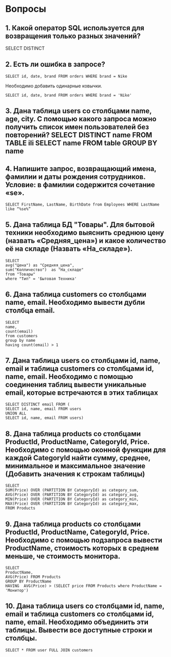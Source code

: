 # Вопросы

## 1. Какой оператор SQL используется для возвращения только разных значений?
SELECT DISTINCT

## 2. Есть ли ошибка в запросе? 

```
SELECT id, date, brand FROM orders WHERE brand = Nike
```


Необходимо добавить одинарные ковычки.

```
SELECT id, date, brand FROM orders WHERE brand = 'Nike'
```

## 3. Дана таблица users со столбцами name, age, city. С помощью какого запроса можно получить список имен пользователей без повторений?  SELECT DISTINCT name FROM TABLE ili SELECT name FROM table GROUP BY name

## 4. Напишите запрос, возвращающий имена, фамилии и даты рождения сотрудников. Условие: в фамилии содержится сочетание «se».

```
SELECT FirstName, LastName, BirthDate from Employees WHERE LastName like “%se%” 
```

## 5. Дана таблица БД "Товары". Для бытовой техники необходимо выяснить среднюю цену (назвать «Средняя_цена») и какое количество её на складе (Назвать «На_складе»). 

```
SELECT 
avg("Цена") as "Средняя_цена",
sum("Колличество")  as "На_складе"
from "Товары"
where "Тип" = 'Бытовая Техника'
```

## 6.  Дана таблица customers со столбцами name, email. Необходимо вывести дубли столбца email.

```
SELECT
name,
count(email)
from customers
group by name
having count(email) > 1
```

## 7. Дана таблица users со столбцами id, name, email и таблица customers со столбцами id, name, email. Необходимо с помощью соединения таблиц вывести уникальные email, которые встречаются в этих таблицах

```
SELECT DISTINCT email FROM (
SELECT id, name, email FROM users
UNION ALL 
SELECT id, name, email FROM users)
```

## 8. Дана таблица products со столбцами ProductId, ProductName, CategoryId, Price. Необходимо с помощью оконной функции для каждой CategoryId найти сумму, среднее, минимальное и максимальное значение (Добавить значения к строкам таблицы)

```
SELECT
SUM(Price) OVER (PARTITION BY CategoryId) as category_sum,
AVG(Price) OVER (PARTITION BY CategoryId) as category_avg,
MIN(Price) OVER (PARTITION BY CategoryId) as category_min,
MAX(Price) OVER (PARTITION BY CategoryId) as category_max,
FROM Products
```

## 9. Дана таблица products со столбцами ProductId, ProductName, CategoryId, Price. Необходимо с помощью подзапроса вывести ProductName, стоимость которых в среднем меньше, че стоимость монитора.


```
SELECT 
ProductName,
AVG(Price) FROM Products
GROUP BY ProductName
HAVING  AVG(Price) > (SELECT price FROM Products where ProductName = 'Монитор')
```

## 10. Дана таблица users со столбцами id, name, email и таблица customers со столбцами id, name, email. Необходимо объединить эти таблицы. Вывести все доступные строки и столбцы.

```
SELECT * FROM user FULL JOIN customers
```

